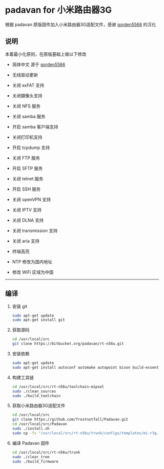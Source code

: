 padavan for 小米路由器3G
=====

根据 padavan 原版固件加入小米路由器3G适配文件，感谢 [gorden5566](https://github.com/gorden5566/padavan) 的汉化


## 说明

本着最小化原则，在原版基础上做以下修改

- 简体中文 源于  [gorden5566](https://github.com/gorden5566/padavan)

- 无线驱动更新

- 关闭 exFAT 支持

- 关闭摄像头支持

- 关闭 NFS 服务

- 关闭 samba 服务

- 开启 samba 客户端支持

- 关闭打印机支持

- 开启 tcpdump 支持

- 关闭 FTP 服务

- 开启 SFTP 服务

- 关闭 telnet 服务

- 开启 SSH 服务

- 关闭 openVPN 支持

- 关闭 IPTV 支持

- 关闭 DLNA 支持

- 关闭 transmission 支持

- 关闭 aria 支持

- 终端高亮

- NTP 修改为国内地址

- 修改 WiFi 区域为中国

------

## 编译

1. 安装 git
    ``` bash
    sudo apt-get update
    sudo apt-get install git
    ```
2. 获取源码
    ``` bash
    cd /usr/local/src
    git clone https://bitbucket.org/padavan/rt-n56u.git

3. 安装依赖
    ``` bash
    sudo apt-get update
    sudo apt-get install autoconf automake autopoint bison build-essential flex gawk gettext git gperf libtool pkg-config zlib1g-dev libgmp3-dev libmpc-dev libmpfr-dev texinfo python-docutils
    ```
4. 构建工具链 
    ``` bash
    cd /usr/local/src/rt-n56u/toolchain-mipsel
    sudo ./clean_sources
    sudo ./build_toolchain
    ```
5. 获取小米路由器3G适配文件
    ``` bash
    cd /usr/local/src
    git clone https://github.com/frostnotfall/Padavan.git
    cd /usr/local/src/Padavan
    sudo ./install.sh
    sudo cp -fv "/usr/local/src/rt-n56u/trunk/configs/templates/mi-r3g.config" "/usr/local/src/rt-n56u/trunk/.config"
    ```
6. 编译 Padavan 固件
    ``` bash
    cd /usr/local/src/rt-n56u/trunk
    sudo ./clear_tree
    sudo ./build_firmware

